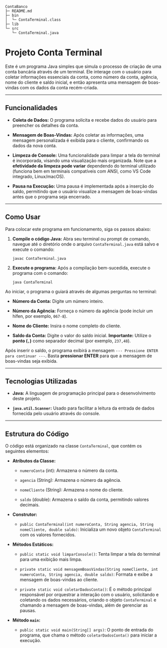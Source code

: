 ```
ContaBanco
├─ README.md
├─ bin
│  └─ ContaTerminal.class
├─ lib
└─ src
   └─ ContaTerminal.java
```
# Projeto Conta Terminal

Este é um programa Java simples que simula o processo de criação de uma conta bancária através de um terminal. Ele interage com o usuário para coletar informações essenciais da conta, como número da conta, agência, nome do cliente e saldo inicial, e então apresenta uma mensagem de boas-vindas com os dados da conta recém-criada.

---

## Funcionalidades

* **Coleta de Dados:** O programa solicita e recebe dados do usuário para preencher os detalhes da conta.

* **Mensagem de Boas-Vindas:** Após coletar as informações, uma mensagem personalizada é exibida para o cliente, confirmando os dados da nova conta.

* **Limpeza de Console:** Uma funcionalidade para limpar a tela do terminal é incorporada, visando uma visualização mais organizada. Note que a **efetividade da limpeza pode variar** dependendo do terminal utilizado (funciona bem em terminais compatíveis com ANSI, como VS Code integrado, Linux/macOS).

* **Pausa na Execução:** Uma pausa é implementada após a inserção do saldo, permitindo que o usuário visualize a mensagem de boas-vindas antes que o programa seja encerrado.

---

## Como Usar

Para colocar este programa em funcionamento, siga os passos abaixo:

1.  **Compile o código Java:**
    Abra seu terminal ou prompt de comando, navegue até o diretório onde o arquivo `ContaTerminal.java` está salvo e execute o comando:

    ```
    javac ContaTerminal.java
    ```

2.  **Execute o programa:**
    Após a compilação bem-sucedida, execute o programa com o comando:

    ```
    java ContaTerminal
    ```

Ao iniciar, o programa o guiará através de algumas perguntas no terminal:

* **Número da Conta:** Digite um número inteiro.

* **Número da Agência:** Forneça o número da agência (pode incluir um hífen, por exemplo, `067-8`).

* **Nome do Cliente:** Insira o nome completo do cliente.

* **Saldo da Conta:** Digite o valor do saldo inicial. **Importante:** Utilize o **ponto (`,`)** como separador decimal (por exemplo, `237,48`).

Após inserir o saldo, o programa exibirá a mensagem `--- Pressione ENTER para continuar ---`. Basta **pressionar ENTER** para que a mensagem de boas-vindas seja exibida.

---

## Tecnologias Utilizadas

* **Java:** A linguagem de programação principal para o desenvolvimento deste projeto.

* **`java.util.Scanner`:** Usado para facilitar a leitura da entrada de dados fornecida pelo usuário através do console.

---

## Estrutura do Código

O código está organizado na classe `ContaTerminal`, que contém os seguintes elementos:

* **Atributos da Classe:**

    * `numeroConta` (int): Armazena o número da conta.

    * `agencia` (String): Armazena o número da agência.

    * `nomeCliente` (String): Armazena o nome do cliente.

    * `saldo` (double): Armazena o saldo da conta, permitindo valores decimais.

* **Construtor:**

    * `public ContaTerminal(int numeroConta, String agencia, String nomeCliente, double saldo)`: Inicializa um novo objeto `ContaTerminal` com os valores fornecidos.

* **Métodos Estáticos:**

    * `public static void limparConsole()`: Tenta limpar a tela do terminal para uma exibição mais limpa.

    * `private static void mensagemBoasVindas(String nomeCliente, int numeroConta, String agencia, double saldo)`: Formata e exibe a mensagem de boas-vindas ao cliente.

    * `private static void coletarDadosConta()`: É o método principal responsável por orquestrar a interação com o usuário, solicitando e coletando os dados necessários, criando o objeto `ContaTerminal` e chamando a mensagem de boas-vindas, além de gerenciar as pausas.

* **Método `main`:**

    * `public static void main(String[] args)`: O ponto de entrada do programa, que chama o método `coletarDadosConta()` para iniciar a execução.
